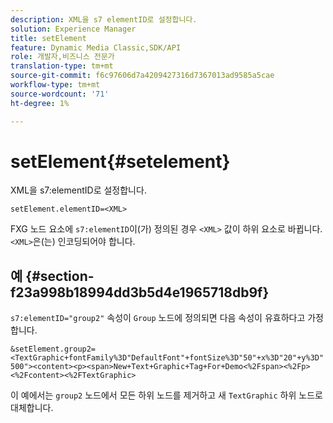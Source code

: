 ```yaml
---
description: XML을 s7 elementID로 설정합니다.
solution: Experience Manager
title: setElement
feature: Dynamic Media Classic,SDK/API
role: 개발자,비즈니스 전문가
translation-type: tm+mt
source-git-commit: f6c97606d7a4209427316d7367013ad9585a5cae
workflow-type: tm+mt
source-wordcount: '71'
ht-degree: 1%

---
```



# setElement{#setelement}

XML을 s7:elementID로 설정합니다.

`setElement.elementID=<XML>`

FXG 노드 요소에 `s7:elementID`이(가) 정의된 경우 `<XML>` 값이 하위 요소로 바뀝니다. `<XML>`은(는) 인코딩되어야 합니다.

## 예 {#section-f23a998b18994dd3b5d4e1965718db9f}

`s7:elementID="group2"` 속성이 `Group` 노드에 정의되면 다음 속성이 유효하다고 가정합니다.

`&setElement.group2=<TextGraphic+fontFamily%3D"DefaultFont"+fontSize%3D"50"+x%3D"20"+y%3D"500"><content><p><span>New+Text+Graphic+Tag+For+Demo<%2Fspan><%2Fp><%2Fcontent><%2FTextGraphic>`

이 예에서는 `group2` 노드에서 모든 하위 노드를 제거하고 새 `TextGraphic` 하위 노드로 대체합니다.

